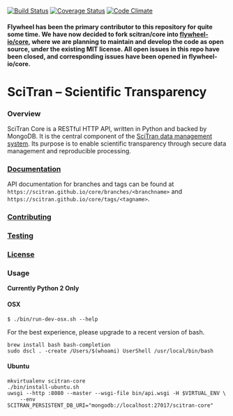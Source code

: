 [![Build Status](https://travis-ci.org/scitran/core.svg?branch=master)](https://travis-ci.org/scitran/core)
[![Coverage Status](https://codecov.io/gh/scitran/core/branch/master/graph/badge.svg)](https://codecov.io/gh/scitran/core/branch/master)
[![Code Climate](https://codeclimate.com/github/scitran/core/badges/gpa.svg)](https://codeclimate.com/github/scitran/core)

#### Flywheel has been the primary contributor to this repository for quite some time. We have now decided to fork scitran/core into [flywheel-io/core](https://github.com/flywheel-io/core), where we are planning to maintain and develop the code as open source, under the existing MIT license. All open issues in this repo have been closed, and corresponding issues have been opened in flywheel-io/core.

# SciTran – Scientific Transparency

### Overview

SciTran Core is a RESTful HTTP API, written in Python and backed by MongoDB. It is the central component of the [SciTran data management system](https://scitran.github.io). Its purpose is to enable scientific transparency through secure data management and reproducible processing.


### [Documentation](https://scitran.github.io/core)

API documentation for branches and tags can be found at `https://scitran.github.io/core/branches/<branchname>` and
`https://scitran.github.io/core/tags/<tagname>`.

### [Contributing](https://github.com/scitran/core/blob/master/CONTRIBUTING.md)

### [Testing](https://github.com/scitran/core/blob/master/TESTING.md)

### [License](https://github.com/scitran/core/blob/master/LICENSE)


### Usage
**Currently Python 2 Only**

#### OSX
```
$ ./bin/run-dev-osx.sh --help
```

For the best experience, please upgrade to a recent version of bash.
```
brew install bash bash-completion
sudo dscl . -create /Users/$(whoami) UserShell /usr/local/bin/bash
```

#### Ubuntu
```
mkvirtualenv scitran-core
./bin/install-ubuntu.sh
uwsgi --http :8080 --master --wsgi-file bin/api.wsgi -H $VIRTUAL_ENV \
    --env SCITRAN_PERSISTENT_DB_URI="mongodb://localhost:27017/scitran-core"
```
